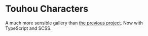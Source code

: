 # Touhou Characters

A much more sensible gallery than [the previous project](https://github.com/ArmSiwatK/three-character-selection). Now with TypeScript and SCSS.
